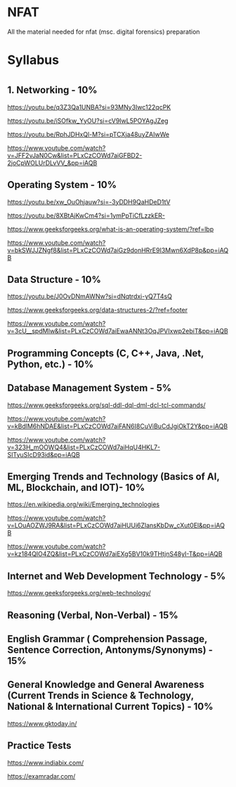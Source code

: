# NFAT
All the material needed for nfat (msc. digital forensics) preparation

<h1>Syllabus<h1>

**1. Networking - 10%**
-
https://youtu.be/q3Z3Qa1UNBA?si=93MNy3Iwc122qcPK

https://youtu.be/iSOfkw_YyOU?si=cV9IwL5POYAgJZeg

https://youtu.be/RphJDHxQl-M?si=pTCXja48uyZAIwWe

https://www.youtube.com/watch?v=JFF2vJaN0Cw&list=PLxCzCOWd7aiGFBD2-2joCpWOLUrDLvVV_&pp=iAQB


**Operating System - 10%**
-
https://youtu.be/xw_OuOhjauw?si=-3yDDH9QaHDeD1tV

https://youtu.be/8XBtAjKwCm4?si=1ymPpTiCfLzzkER-

https://www.geeksforgeeks.org/what-is-an-operating-system/?ref=lbp

https://www.youtube.com/watch?v=bkSWJJZNgf8&list=PLxCzCOWd7aiGz9donHRrE9I3Mwn6XdP8p&pp=iAQB


**Data Structure - 10%**
-
https://youtu.be/J0OvDNmAWNw?si=dNqtrdxi-yQ7T4sQ

https://www.geeksforgeeks.org/data-structures-2/?ref=footer

https://www.youtube.com/watch?v=3cU__spdMIw&list=PLxCzCOWd7aiEwaANNt3OqJPVIxwp2ebiT&pp=iAQB


**Programming Concepts (C, C++, Java, .Net, Python, etc.) - 10%**
-


**Database Management System - 5%**
-
https://www.geeksforgeeks.org/sql-ddl-dql-dml-dcl-tcl-commands/

https://www.youtube.com/watch?v=kBdlM6hNDAE&list=PLxCzCOWd7aiFAN6I8CuViBuCdJgiOkT2Y&pp=iAQB

https://www.youtube.com/watch?v=323H_mOOWQ4&list=PLxCzCOWd7aiHqU4HKL7-SITyuSIcD93id&pp=iAQB


**Emerging Trends and Technology (Basics of AI, ML, Blockchain, and IOT)- 10%**
-
https://en.wikipedia.org/wiki/Emerging_technologies

https://www.youtube.com/watch?v=LOuAOZWJ9RA&list=PLxCzCOWd7aiHUUi6ZlansKbDw_cXut0El&pp=iAQB

https://www.youtube.com/watch?v=kz184QIO4ZQ&list=PLxCzCOWd7aiEXg5BV10k9THtjnS48yI-T&pp=iAQB


**Internet and Web Development Technology - 5%**
-
https://www.geeksforgeeks.org/web-technology/


**Reasoning (Verbal, Non-Verbal) - 15%**
-


**English Grammar ( Comprehension Passage, Sentence Correction, Antonyms/Synonyms) - 15%**
-


**General Knowledge and General Awareness (Current Trends in Science & Technology, National & International Current Topics) - 10%**
-
https://www.gktoday.in/

**Practice Tests**
-
https://www.indiabix.com/

https://examradar.com/


